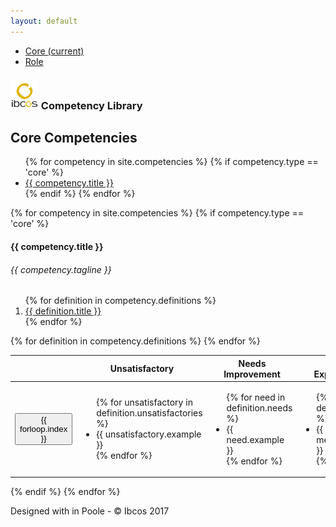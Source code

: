 ```yaml
---
layout: default
---
```

<div class="container">
  <div class="header clearfix">
    <nav>
      <ul class="nav nav-pills float-right">
        <li class="nav-item">
          <a class="nav-link active" href="#">Core <span class="sr-only">(current)</span></a>
        </li>
        <li class="nav-item">
          <a class="nav-link" href="#">Role</a>
        </li>
      </ul>
    </nav>
    <h3 class="text-muted"><img src="images/ibcos.png" width="45" height="45" class="d-inline-block align-middle" alt=""> Competency Library</h3>
  </div>

  <div class="row">
    <div class="col-lg">
      <h2>Core Competencies</h2>
      <p></p>
      <ul class="nav nav-tabs" role="tablist">
      {% for competency in site.competencies %}
      {% if competency.type == 'core' %}
        <li class="nav-item">
          <a class="nav-link{% if forloop.index == 1 %} active{% endif %}" data-toggle="tab" href="#{{ competency.title | downcase }}" role="tab">{{ competency.title }}</a>
        </li>
      {% endif %}
      {% endfor %}
      </ul>
      <div class="tab-content">
      {% for competency in site.competencies %}
      {% if competency.type == 'core' %}
        <div class="tab-pane fade{% if forloop.index == 1 %} show active{% endif %}" id="{{ competency.title | downcase }}" role="tabpanel">
          <div class="card">
            <h4 class="card-header">{{ competency.title }}</h4>
            <div class="card-block">
              <h6 class="card-title">{{ competency.tagline }}</h6>
              <ol class="card-text">
              {% for definition in competency.definitions %}
                <li><a href="#{{ competency.title | downcase | append: forloop.index }}" onclick="$('#{{ competency.title | downcase | append: forloop.index | append: 'pop' }}').popover('toggle');">{{ definition.title }}</a></li>
              {% endfor %}
              </ol>
            </div>
          </div>
          <table class="table table-hover">
            <thead class="thead-default ">
              <tr class="">
                <th>&nbsp;</th>
                <th class="text-center">Unsatisfactory</th>
                <th class="text-center">Needs Improvement</th>
                <th class="text-center">Meets Expectations</th>
                <th class="text-center">Exceeds Expectations</th>
                <th class="text-center">Exceptional</th>
              </tr>
            </thead>
            {% for definition in competency.definitions %}
            <tr>
              <td id="{{ competency.title | downcase | append: forloop.index }}">
                <button id="{{ competency.title | downcase | append: forloop.index | append: 'pop' }}" type="button" class="btn btn-success" data-container="body" data-toggle="popover" data-timeout="3000" data-placement="bottom" title="{{ competency.title }}" data-content="{{ forloop.index | append: '. ' | append: definition.title }}">{{ forloop.index }}</button>
              </td>
              <td>
                <ul>
                {% for unsatisfactory in definition.unsatisfactories %}
                  <li>{{ unsatisfactory.example }}</li>
                {% endfor %}
                </ul>
              </td>
              <td>
                <ul>
                {% for need in definition.needs %}
                  <li>{{ need.example }}</li>
                {% endfor %}
                </ul>
              </td>
              <td>
                <ul>
                {% for meet in definition.meets %}
                  <li>{{ meet.example }}</li>
                {% endfor %}
                </ul>
              </td>
              <td>
                <ul>
                {% for exceed in definition.exceeds %}
                  <li>{{ exceed.example }}</li>
                {% endfor %}
                </ul>
              </td>
              <td>
                <ul>
                {% for exceptional in definition.exceptionals %}
                  <li>{{ exceptional.example }}</li>
                {% endfor %}
                </ul>
              </td>
            </tr>
            {% endfor %}
          </table>
        </div>
      {% endif %}
      {% endfor %}
      </div>
    </div>
  </div>
  <footer class="footer">
    <p>Designed with <i class="fa fa-heart" aria-hidden="true"></i> in Poole - &copy; Ibcos 2017</p>
  </footer>
</div>